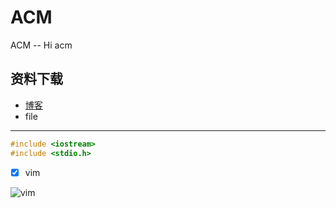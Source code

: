 # ACM
ACM -- Hi acm

## 资料下载
- [博客](https://ourfor.top)
- file


---
```c
#include <iostream>
#include <stdio.h>
```

- [x] vim


![vim](https://file.ourfor.top/study/%E6%80%9D%E7%BB%B4%E5%AF%BC%E5%9B%BE/Vim.png)
